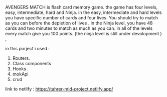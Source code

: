 AVENGERS MATCH is flash card memory game.
the game has four levels,
easy, intermediate, hard and Ninja. in the easy, intermediate and hard
levels you have specific number of cards and four lives. You should try
to match as you can before the depletion of lives .
in the Ninja level,
you have 48 cards and two minutes to match as much as you can. in all of
the levels every match give you 100 points.
(the ninja level is still under devolopment ) , 

in this porject i used  :
1.	Routers. 
2.	Class components 
3.	Hooks .
4.	mokApi
5.	crud

link to netlify :
https://tahrer-mid-project.netlify.app/

